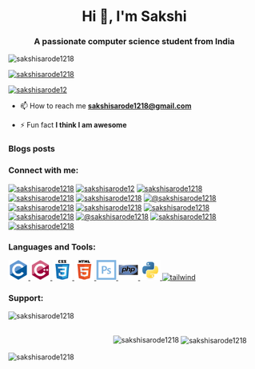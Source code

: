 <h1 align="center">Hi 👋, I'm Sakshi</h1>
<h3 align="center">A passionate computer science student from India</h3>

<p align="left"> <img src="https://komarev.com/ghpvc/?username=sakshisarode1218&label=Profile%20views&color=0e75b6&style=flat" alt="sakshisarode1218" /> </p>

<p align="left"> <a href="https://github.com/ryo-ma/github-profile-trophy"><img src="https://github-profile-trophy.vercel.app/?username=sakshisarode1218" alt="sakshisarode1218" /></a> </p>

<p align="left"> <a href="https://twitter.com/sakshisarode12" target="blank"><img src="https://img.shields.io/twitter/follow/sakshisarode12?logo=twitter&style=for-the-badge" alt="sakshisarode12" /></a> </p>

- 📫 How to reach me **sakshisarode1218@gmail.com**

- ⚡ Fun fact **I think I am awesome**

### Blogs posts
<!-- BLOG-POST-LIST:START -->
<!-- BLOG-POST-LIST:END -->

<h3 align="left">Connect with me:</h3>
<p align="left">
<a href="https://codepen.io/sakshisarode1218" target="blank"><img align="center" src="https://raw.githubusercontent.com/rahuldkjain/github-profile-readme-generator/master/src/images/icons/Social/codepen.svg" alt="sakshisarode1218" height="30" width="40" /></a>
<a href="https://twitter.com/sakshisarode12" target="blank"><img align="center" src="https://raw.githubusercontent.com/rahuldkjain/github-profile-readme-generator/master/src/images/icons/Social/twitter.svg" alt="sakshisarode12" height="30" width="40" /></a>
<a href="https://stackoverflow.com/users/sakshisarode1218" target="blank"><img align="center" src="https://raw.githubusercontent.com/rahuldkjain/github-profile-readme-generator/master/src/images/icons/Social/stack-overflow.svg" alt="sakshisarode1218" height="30" width="40" /></a>
<a href="https://dribbble.com/sakshisarode1218" target="blank"><img align="center" src="https://raw.githubusercontent.com/rahuldkjain/github-profile-readme-generator/master/src/images/icons/Social/dribbble.svg" alt="sakshisarode1218" height="30" width="40" /></a>
<a href="https://www.behance.net/sakshisarode1218" target="blank"><img align="center" src="https://raw.githubusercontent.com/rahuldkjain/github-profile-readme-generator/master/src/images/icons/Social/behance.svg" alt="sakshisarode1218" height="30" width="40" /></a>
<a href="https://medium.com/@sakshisarode1218" target="blank"><img align="center" src="https://raw.githubusercontent.com/rahuldkjain/github-profile-readme-generator/master/src/images/icons/Social/medium.svg" alt="@sakshisarode1218" height="30" width="40" /></a>
<a href="https://www.codechef.com/users/sakshisarode1218" target="blank"><img align="center" src="https://cdn.jsdelivr.net/npm/simple-icons@3.1.0/icons/codechef.svg" alt="sakshisarode1218" height="30" width="40" /></a>
<a href="https://www.hackerrank.com/sakshisarode1218" target="blank"><img align="center" src="https://raw.githubusercontent.com/rahuldkjain/github-profile-readme-generator/master/src/images/icons/Social/hackerrank.svg" alt="sakshisarode1218" height="30" width="40" /></a>
<a href="https://codeforces.com/profile/sakshisarode1218" target="blank"><img align="center" src="https://raw.githubusercontent.com/rahuldkjain/github-profile-readme-generator/master/src/images/icons/Social/codeforces.svg" alt="sakshisarode1218" height="30" width="40" /></a>
<a href="https://www.leetcode.com/sakshisarode1218" target="blank"><img align="center" src="https://raw.githubusercontent.com/rahuldkjain/github-profile-readme-generator/master/src/images/icons/Social/leet-code.svg" alt="sakshisarode1218" height="30" width="40" /></a>
<a href="https://www.hackerearth.com/@sakshisarode1218" target="blank"><img align="center" src="https://raw.githubusercontent.com/rahuldkjain/github-profile-readme-generator/master/src/images/icons/Social/hackerearth.svg" alt="@sakshisarode1218" height="30" width="40" /></a>
<a href="https://auth.geeksforgeeks.org/user/sakshisarode1218" target="blank"><img align="center" src="https://raw.githubusercontent.com/rahuldkjain/github-profile-readme-generator/master/src/images/icons/Social/geeks-for-geeks.svg" alt="sakshisarode1218" height="30" width="40" /></a>
<a href="https://www.topcoder.com/members/sakshisarode1218" target="blank"><img align="center" src="https://raw.githubusercontent.com/rahuldkjain/github-profile-readme-generator/master/src/images/icons/Social/topcoder.svg" alt="sakshisarode1218" height="30" width="40" /></a>
</p>

<h3 align="left">Languages and Tools:</h3>
<p align="left"> <a href="https://www.cprogramming.com/" target="_blank" rel="noreferrer"> <img src="https://raw.githubusercontent.com/devicons/devicon/master/icons/c/c-original.svg" alt="c" width="40" height="40"/> </a> <a href="https://www.w3schools.com/cpp/" target="_blank" rel="noreferrer"> <img src="https://raw.githubusercontent.com/devicons/devicon/master/icons/cplusplus/cplusplus-original.svg" alt="cplusplus" width="40" height="40"/> </a> <a href="https://www.w3schools.com/css/" target="_blank" rel="noreferrer"> <img src="https://raw.githubusercontent.com/devicons/devicon/master/icons/css3/css3-original-wordmark.svg" alt="css3" width="40" height="40"/> </a> <a href="https://www.w3.org/html/" target="_blank" rel="noreferrer"> <img src="https://raw.githubusercontent.com/devicons/devicon/master/icons/html5/html5-original-wordmark.svg" alt="html5" width="40" height="40"/> </a> <a href="https://www.photoshop.com/en" target="_blank" rel="noreferrer"> <img src="https://raw.githubusercontent.com/devicons/devicon/master/icons/photoshop/photoshop-line.svg" alt="photoshop" width="40" height="40"/> </a> <a href="https://www.php.net" target="_blank" rel="noreferrer"> <img src="https://raw.githubusercontent.com/devicons/devicon/master/icons/php/php-original.svg" alt="php" width="40" height="40"/> </a> <a href="https://www.python.org" target="_blank" rel="noreferrer"> <img src="https://raw.githubusercontent.com/devicons/devicon/master/icons/python/python-original.svg" alt="python" width="40" height="40"/> </a> <a href="https://tailwindcss.com/" target="_blank" rel="noreferrer"> <img src="https://www.vectorlogo.zone/logos/tailwindcss/tailwindcss-icon.svg" alt="tailwind" width="40" height="40"/> </a> </p>

<h3 align="left">Support:</h3>
<p><a href="https://www.buymeacoffee.com/sakshisarode1218"> <img align="left" src="https://cdn.buymeacoffee.com/buttons/v2/default-yellow.png" height="50" width="210" alt="sakshisarode1218" /></a></p><br><br>

<p><img align="left" src="https://github-readme-stats.vercel.app/api/top-langs?username=sakshisarode1218&show_icons=true&locale=en&layout=compact" alt="sakshisarode1218" /></p>

<p>&nbsp;<img align="center" src="https://github-readme-stats.vercel.app/api?username=sakshisarode1218&show_icons=true&locale=en" alt="sakshisarode1218" /></p>

<p><img align="center" src="https://github-readme-streak-stats.herokuapp.com/?user=sakshisarode1218&" alt="sakshisarode1218" /></p>
